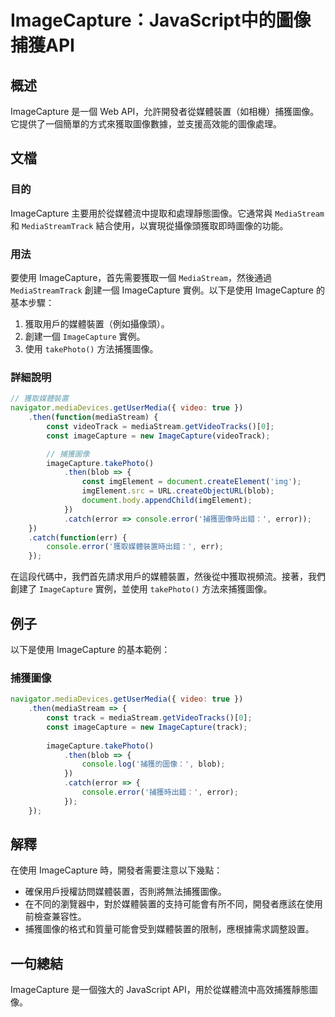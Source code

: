<!--
Meta Description: # ImageCapture：JavaScript中的圖像捕獲API ## 概述 ImageCapture 是一個 Web API，允許開發者從媒體裝置（如相機）捕獲圖像。它提供了一個簡單的方式來獲取圖像數據，並支援高效能的圖像處理。 ## 文檔 ### 目的 ImageCapture 主要用於從媒...
Meta Keywords: imagecapture, error, mediastream, const, takephoto
-->

# ImageCapture：JavaScript中的圖像捕獲API

## 概述
ImageCapture 是一個 Web API，允許開發者從媒體裝置（如相機）捕獲圖像。它提供了一個簡單的方式來獲取圖像數據，並支援高效能的圖像處理。

## 文檔
### 目的
ImageCapture 主要用於從媒體流中提取和處理靜態圖像。它通常與 `MediaStream` 和 `MediaStreamTrack` 結合使用，以實現從攝像頭獲取即時圖像的功能。

### 用法
要使用 ImageCapture，首先需要獲取一個 `MediaStream`，然後通過 `MediaStreamTrack` 創建一個 ImageCapture 實例。以下是使用 ImageCapture 的基本步驟：

1. 獲取用戶的媒體裝置（例如攝像頭）。
2. 創建一個 `ImageCapture` 實例。
3. 使用 `takePhoto()` 方法捕獲圖像。

### 詳細說明
```javascript
// 獲取媒體裝置
navigator.mediaDevices.getUserMedia({ video: true })
    .then(function(mediaStream) {
        const videoTrack = mediaStream.getVideoTracks()[0];
        const imageCapture = new ImageCapture(videoTrack);

        // 捕獲圖像
        imageCapture.takePhoto()
            .then(blob => {
                const imgElement = document.createElement('img');
                imgElement.src = URL.createObjectURL(blob);
                document.body.appendChild(imgElement);
            })
            .catch(error => console.error('捕獲圖像時出錯：', error));
    })
    .catch(function(err) {
        console.error('獲取媒體裝置時出錯：', err);
    });
```
在這段代碼中，我們首先請求用戶的媒體裝置，然後從中獲取視頻流。接著，我們創建了 `ImageCapture` 實例，並使用 `takePhoto()` 方法來捕獲圖像。

## 例子
以下是使用 ImageCapture 的基本範例：

### 捕獲圖像
```javascript
navigator.mediaDevices.getUserMedia({ video: true })
    .then(mediaStream => {
        const track = mediaStream.getVideoTracks()[0];
        const imageCapture = new ImageCapture(track);
        
        imageCapture.takePhoto()
            .then(blob => {
                console.log('捕獲的圖像：', blob);
            })
            .catch(error => {
                console.error('捕獲時出錯：', error);
            });
    });
```

## 解釋
在使用 ImageCapture 時，開發者需要注意以下幾點：
- 確保用戶授權訪問媒體裝置，否則將無法捕獲圖像。
- 在不同的瀏覽器中，對於媒體裝置的支持可能會有所不同，開發者應該在使用前檢查兼容性。
- 捕獲圖像的格式和質量可能會受到媒體裝置的限制，應根據需求調整設置。

## 一句總結
ImageCapture 是一個強大的 JavaScript API，用於從媒體流中高效捕獲靜態圖像。
